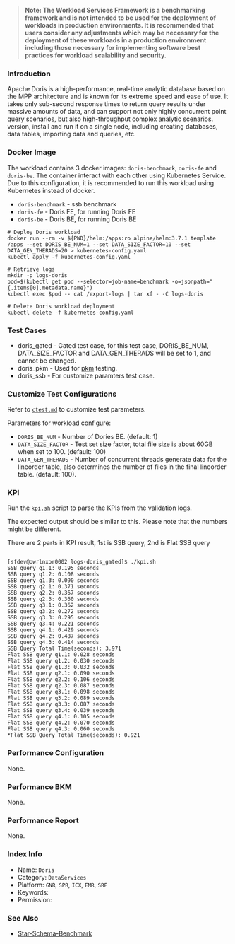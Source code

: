 >
> **Note: The Workload Services Framework is a benchmarking framework and is not intended to be used for the deployment of workloads in production environments. It is recommended that users consider any adjustments which may be necessary for the deployment of these workloads in a production environment including those necessary for implementing software best practices for workload scalability and security.**
>
### Introduction

Apache Doris is a high-performance, real-time analytic database based on the MPP architecture and is known for its extreme speed and ease of use. It takes only sub-second response times to return query results under massive amounts of data, and can support not only highly concurrent point query scenarios, but also high-throughput complex analytic scenarios. version, install and run it on a single node, including creating databases, data tables, importing data and queries, etc.


### Docker Image

The workload contains 3 docker images: `doris-benchmark`, `doris-fe` and `doris-be`. The container interact with each other using Kubernetes Service. Due to this configuration, it is recommended to run this workload using Kubernetes instead of docker.

* `doris-benchmark` - ssb benchmark
* `doris-fe` - Doris FE, for running Doris FE
* `doris-be` - Doris BE, for running Doris BE

```
# Deploy Doris workload
docker run --rm -v ${PWD}/helm:/apps:ro alpine/helm:3.7.1 template /apps --set DORIS_BE_NUM=1 --set DATA_SIZE_FACTOR=10 --set  DATA_GEN_THERADS=20 > kubernetes-config.yaml
kubectl apply -f kubernetes-config.yaml

# Retrieve logs
mkdir -p logs-doris
pod=$(kubectl get pod --selector=job-name=benchmark -o=jsonpath="{.items[0].metadata.name}")
kubectl exec $pod -- cat /export-logs | tar xf - -C logs-doris

# Delete Doris workload deployment
kubectl delete -f kubernetes-config.yaml
```

### Test Cases

* doris_gated - Gated test case, for this test case, DORIS_BE_NUM, DATA_SIZE_FACTOR and DATA_GEN_THERADS will be set to 1, and cannot be changed.
* doris_pkm - Used for [pkm](../../doc/developer-guide/component-design/cmakelists.md#special-test-cases) testing.
* doris_ssb - For customize paramters test case.

### Customize Test Configurations

Refer to [`ctest.md`](../../doc/user-guide/executing-workload/ctest.md#Customize%20Configurations) to customize test parameters.

Parameters for workload configure:
* `DORIS_BE_NUM` - Number of Dories BE. (default: 1)
* `DATA_SIZE_FACTOR` - Test set size factor, total file size is about 60GB when set to 100. (default: 100)
* `DATA_GEN_THERADS` - Number of concurrent threads generate data for the lineorder table, also determines the number of files in the final lineorder table. (default: 100). 


### KPI

Run the [`kpi.sh`](kpi.sh) script to parse the KPIs from the validation logs. 

The expected output should be similar to this. Please note that the numbers might be different. 

There are 2 parts in KPI result, 1st is SSB query, 2nd is Flat SSB query
```

[sfdev@owrlnxor0002 logs-doris_gated]$ ./kpi.sh
SSB query q1.1: 0.195 seconds
SSB query q1.2: 0.108 seconds
SSB query q1.3: 0.090 seconds
SSB query q2.1: 0.371 seconds
SSB query q2.2: 0.367 seconds
SSB query q2.3: 0.360 seconds
SSB query q3.1: 0.362 seconds
SSB query q3.2: 0.272 seconds
SSB query q3.3: 0.295 seconds
SSB query q3.4: 0.221 seconds
SSB query q4.1: 0.429 seconds
SSB query q4.2: 0.487 seconds
SSB query q4.3: 0.414 seconds
SSB Query Total Time(seconds): 3.971
Flat SSB query q1.1: 0.028 seconds
Flat SSB query q1.2: 0.030 seconds
Flat SSB query q1.3: 0.032 seconds
Flat SSB query q2.1: 0.090 seconds
Flat SSB query q2.2: 0.106 seconds
Flat SSB query q2.3: 0.087 seconds
Flat SSB query q3.1: 0.098 seconds
Flat SSB query q3.2: 0.089 seconds
Flat SSB query q3.3: 0.087 seconds
Flat SSB query q3.4: 0.039 seconds
Flat SSB query q4.1: 0.105 seconds
Flat SSB query q4.2: 0.070 seconds
Flat SSB query q4.3: 0.060 seconds
*Flat SSB Query Total Time(seconds): 0.921
```

### Performance Configuration

None.

### Performance BKM

None.

### Performance Report

None.


### Index Info
- Name: `Doris`
- Category: `DataServices`
- Platform: `GNR`, `SPR`, `ICX`, `EMR`, `SRF`
- Keywords:
- Permission:

### See Also

- [Star-Schema-Benchmark](https://doris.apache.org/docs/benchmark/ssb)
